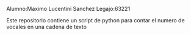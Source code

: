 Alumno:Maximo Lucentini Sanchez
Legajo:63221
<p>
Este repositorio contiene un script de python para contar el numero de vocales en una cadena de texto
</p>

